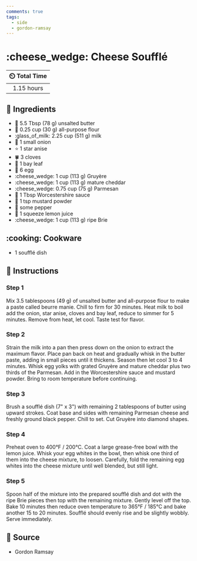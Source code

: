 ```yaml
---
comments: true
tags:
  - side
  - gordon-ramsay
---
```

# :cheese_wedge: Cheese Soufflé

| :timer_clock: Total Time |
|:-----------------------: |
| 1.15 hours |

## :salt: Ingredients

- :butter: 5.5 Tbsp (78 g) unsalted butter
- :ear_of_rice: 0.25 cup (30 g) all-purpose flour
- :glass_of_milk: 2.25 cup (511 g) milk
- :onion: 1 small onion
- :star: 1 star anise
- :four_leaf_clover: 3 cloves
- :fallen_leaf: 1 bay leaf
- :egg: 6 egg
- :cheese_wedge: 1 cup (113 g) Gruyère
- :cheese_wedge: 1 cup (113 g) mature cheddar
- :cheese_wedge: 0.75 cup (75 g) Parmesan
- :sake: 1 Tbsp Worcestershire sauce
- :hotdog: 1 tsp mustard powder
- :salt: some pepper
- :lemon: 1 squeeze lemon juice
- :cheese_wedge: 1 cup (113 g) ripe Brie

## :cooking: Cookware

- 1 soufflé dish

## :pencil: Instructions

### Step 1

Mix 3.5 tablespoons (49 g) of unsalted butter and all-purpose flour to make a paste called beurre manie. Chill to firm for 30
minutes. Heat milk to boil add the onion, star anise, cloves and bay leaf, reduce to simmer for 5 minutes. Remove from
heat, let cool. Taste test for flavor.

### Step 2

Strain the milk into a pan then press down on the onion to extract the maximum flavor. Place pan back on heat and
gradually whisk in the butter paste, adding in small pieces until it thickens. Season then let cool 3 to 4 minutes.
Whisk egg yolks with grated Gruyère and mature cheddar plus two thirds of the Parmesan. Add in the Worcestershire sauce
and mustard powder. Bring to room temperature before continuing.

### Step 3

Brush a soufflé dish (7"  x 3") with remaining 2 tablespoons of butter using upward strokes. Coat base and sides with
remaining Parmesan cheese and freshly ground black pepper. Chill to set. Cut Gruyère into diamond shapes.

### Step 4

Preheat oven to 400°F / 200°C. Coat a large grease-free bowl with the lemon juice. Whisk your egg whites in the bowl,
then whisk one third of them into the cheese mixture, to loosen. Carefully, fold the remaining egg whites into the
cheese mixture until well blended, but still light.

### Step 5

Spoon half of the mixture into the prepared soufflé dish and dot with the ripe Brie pieces then top with the remaining
mixture. Gently level off the top. Bake 10 minutes then reduce oven temperature to 365°F / 185°C and bake another 15
to 20 minutes. Soufflé should evenly rise and be slightly wobbly. Serve immediately.

## :link: Source

- Gordon Ramsay
